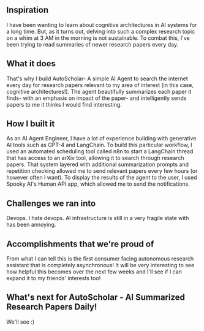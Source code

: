 ## Inspiration

I have been wanting to learn about cognitive architectures in AI systems for a long time. But, as it turns out, delving into such a complex research topic on a whim at 3 AM in the morning is not sustainable. To combat this, I've been trying to read summaries of newer research papers every day. 

## What it does

That's why I build AutoScholar- A simple AI Agent to search the internet every day for research papers relevant to my area of interest (in this case, cognitive architectures!). The agent beautifully summarizes each paper it finds- with an emphasis on impact of the paper- and intelligently sends papers to me it thinks I would find interesting. 

## How I built it

As an AI Agent Engineer, I have a lot of experience building with generative AI tools such as GPT-4 and LangChain. To build this particular workflow, I used an automated scheduling tool called n8n to start a LangChain thread that has access to an arXiv tool, allowing it to search through research papers. That system layered with additional summarization prompts and repetition checking allowed me to send relevant papers every few hours (or however often I want). To display the results of the agent to the user, I used Spooky AI's Human API app, which allowed me to send the notifications. 

## Challenges we ran into

Devops. I hate devops. AI infrastructure is still in a very fragile state with has been annoying. 

## Accomplishments that we're proud of

From what I can tell this is the first consumer facing autonomous research assistant that is completely asynchronous! It will be very interesting to see how helpful this becomes over the next few weeks and I'll see if I can expand it to my friends' interests too!

## What's next for AutoScholar - AI Summarized Research Papers Daily!

We'll see :)
